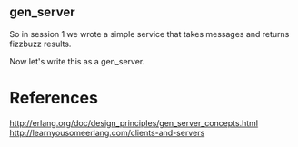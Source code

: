 gen_server
---------

So in session 1 we wrote a simple service that takes messages and
returns fizzbuzz results.

Now let's write this as a gen_server.

References
==========
http://erlang.org/doc/design_principles/gen_server_concepts.html
http://learnyousomeerlang.com/clients-and-servers


